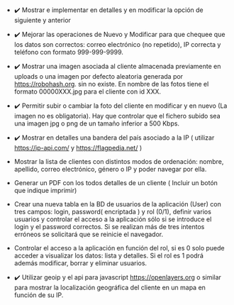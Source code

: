 - ✔️ Mostrar e implementar en detalles y en modificar la opción de siguiente y anterior

- ✔️ Mejorar las operaciones de Nuevo y Modificar para que chequee que los datos son correctos:  correo electrónico (no repetido), IP correcta y  teléfono con formato 999-999-9999.

- ✔️ Mostrar una imagen asociada al cliente almacenada previamente en uploads o una imagen por defecto aleatoria generada por https://robohash.org.  sin no existe. En nombre de las fotos tiene el formato 00000XXX.jpg para el cliente con id XXX.

- ✔️ Permitir subir o cambiar la foto del cliente en modificar y en nuevo (La imagen no es obligatoria). Hay que controlar que el fichero subido sea una imagen jpg  o png de un tamaño inferior a 500 Kbps. 

- ✔️ Mostrar en detalles una bandera del país asociado a la IP ( utilizar https://ip-api.com/  y  https://flagpedia.net/ )

- Mostrar la lista de clientes con distintos modos de ordenación: nombre, apellido, correo electrónico, género o IP y poder navegar por ella. 

- Generar un PDF con los todos detalles de un cliente ( Incluir un botón que indique imprimir)

- Crear una nueva tabla en la BD de usuarios de la aplicación (User)  con tres campos: login, password( encriptada )  y rol (0/1), definir varios usuarios y controlar el acceso a la aplicación sólo si se introduce el login y el password correctos. Si se realizan más de tres intentos erróneos se solicitará que se reinicie el navegador.

- Controlar el acceso a la aplicación en función del rol, si es 0 solo puede acceder a visualizar los datos: lista y detalles. Si el rol es 1 podrá además modificar, borrar y eliminar usuarios.

- ✔️ Utilizar geoip y el api para javascript https://openlayers.org o similar para mostrar la localización geográfica del cliente  en un mapa en función de su IP.

